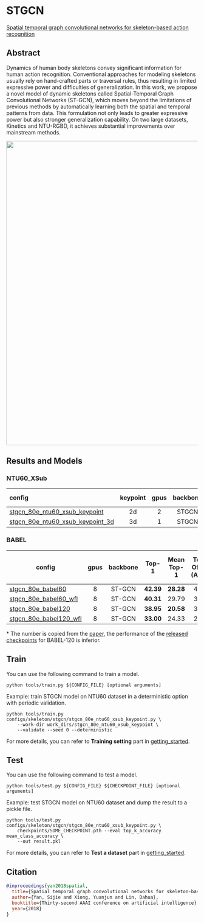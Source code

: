 # STGCN

[Spatial temporal graph convolutional networks for skeleton-based action recognition](https://ojs.aaai.org/index.php/AAAI/article/view/12328)

<!-- [ALGORITHM] -->

## Abstract

<!-- [ABSTRACT] -->

Dynamics of human body skeletons convey significant information for human action recognition. Conventional approaches for modeling skeletons usually rely on hand-crafted parts or traversal rules, thus resulting in limited expressive power and difficulties of generalization. In this work, we propose a novel model of dynamic skeletons called Spatial-Temporal Graph Convolutional Networks (ST-GCN), which moves beyond the limitations of previous methods by automatically learning both the spatial and temporal patterns from data. This formulation not only leads to greater expressive power but also stronger generalization capability. On two large datasets, Kinetics and NTU-RGBD, it achieves substantial improvements over mainstream methods.

<!-- [IMAGE] -->

<div align=center>
<img src="https://user-images.githubusercontent.com/34324155/142995893-d6618728-072c-46e1-b276-9b88cf21a01c.png" width="800"/>
</div>

## Results and Models

### NTU60_XSub

| config                                                                                          | keypoint | gpus | backbone | Top-1 |                                                                     ckpt                                                                      |                                                                 log                                                                 |                                                                 json                                                                  |
| :---------------------------------------------------------------------------------------------- | :------: | :--: | :------: | :---: | :-------------------------------------------------------------------------------------------------------------------------------------------: | :---------------------------------------------------------------------------------------------------------------------------------: | :-----------------------------------------------------------------------------------------------------------------------------------: |
| [stgcn_80e_ntu60_xsub_keypoint](/configs/skeleton/stgcn/stgcn_80e_ntu60_xsub_keypoint.py)       |    2d    |  2   |  STGCN   | 86.91 |    [ckpt](https://download.openmmlab.com/mmaction/skeleton/stgcn/stgcn_80e_ntu60_xsub_keypoint/stgcn_80e_ntu60_xsub_keypoint-e7bb9653.pth)    |    [log](https://download.openmmlab.com/mmaction/skeleton/stgcn/stgcn_80e_ntu60_xsub_keypoint/stgcn_80e_ntu60_xsub_keypoint.log)    |    [json](https://download.openmmlab.com/mmaction/skeleton/stgcn/stgcn_80e_ntu60_xsub_keypoint/stgcn_80e_ntu60_xsub_keypoint.json)    |
| [stgcn_80e_ntu60_xsub_keypoint_3d](/configs/skeleton/stgcn/stgcn_80e_ntu60_xsub_keypoint_3d.py) |    3d    |  1   |  STGCN   | 84.61 | [ckpt](https://download.openmmlab.com/mmaction/skeleton/stgcn/stgcn_80e_ntu60_xsub_keypoint_3d/stgcn_80e_ntu60_xsub_keypoint_3d-13e7ccf0.pth) | [log](https://download.openmmlab.com/mmaction/skeleton/stgcn/stgcn_80e_ntu60_xsub_keypoint_3d/stgcn_80e_ntu60_xsub_keypoint_3d.log) | [json](https://download.openmmlab.com/mmaction/skeleton/stgcn/stgcn_80e_ntu60_xsub_keypoint_3d/stgcn_80e_ntu60_xsub_keypoint_3d.json) |

### BABEL

| config                                                                      | gpus | backbone |   Top-1   | Mean Top-1 | Top-1 Official (AGCN) | Mean Top-1 Official (AGCN) |                                                           ckpt                                                            |                                                    log                                                     |
| --------------------------------------------------------------------------- | :--: | :------: | :-------: | :--------: | :-------------------: | :------------------------: | :-----------------------------------------------------------------------------------------------------------------------: | :--------------------------------------------------------------------------------------------------------: |
| [stgcn_80e_babel60](/configs/skeleton/stgcn/stgcn_80e_babel60.py)           |  8   |  ST-GCN  | **42.39** | **28.28**  |         41.14         |           24.46            |      [ckpt](https://download.openmmlab.com/mmaction/skeleton/stgcn/stgcn_80e_babel60/stgcn_80e_babel60-3d206418.pth)      |   [log](https://download.openmmlab.com/mmaction/skeleton/stgcn/stgcn_80e_babel60/stgcn_80e_babel60.log)    |
| [stgcn_80e_babel60_wfl](/configs/skeleton/stgcn/stgcn_80e_babel60_wfl.py)   |  8   |  ST-GCN  | **40.31** |   29.79    |         33.41         |         **30.42**          |  [ckpt](https://download.openmmlab.com/mmaction/skeleton/stgcn/stgcn_80e_babel60_wfl/stgcn_80e_babel60_wfl-1a9102d7.pth)  | [log](https://download.openmmlab.com/mmaction/skeleton/stgcn/stgcn_80e_babel60/stgcn_80e_babel60_wfl.log)  |
| [stgcn_80e_babel120](/configs/skeleton/stgcn/stgcn_80e_babel120.py)         |  8   |  ST-GCN  | **38.95** | **20.58**  |         38.41         |           17.56            |     [ckpt](https://download.openmmlab.com/mmaction/skeleton/stgcn/stgcn_80e_babel120/stgcn_80e_babel120-e41eb6d7.pth)     |   [log](https://download.openmmlab.com/mmaction/skeleton/stgcn/stgcn_80e_babel60/stgcn_80e_babel120.log)   |
| [stgcn_80e_babel120_wfl](/configs/skeleton/stgcn/stgcn_80e_babel120_wfl.py) |  8   |  ST-GCN  | **33.00** |   24.33    |         27.91         |        **26.17**\*         | [ckpt](https://download.openmmlab.com/mmaction/skeleton/stgcn/stgcn_80e_babel120_wfl/stgcn_80e_babel120_wfl-3f2c100d.pth) | [log](https://download.openmmlab.com/mmaction/skeleton/stgcn/stgcn_80e_babel60/stgcn_80e_babel120_wfl.log) |

\* The number is copied from the [paper](https://arxiv.org/pdf/2106.09696.pdf), the performance of the [released checkpoints](https://github.com/abhinanda-punnakkal/BABEL/tree/main/action_recognition) for BABEL-120 is inferior.

## Train

You can use the following command to train a model.

```shell
python tools/train.py ${CONFIG_FILE} [optional arguments]
```

Example: train STGCN model on NTU60 dataset in a deterministic option with periodic validation.

```shell
python tools/train.py configs/skeleton/stgcn/stgcn_80e_ntu60_xsub_keypoint.py \
    --work-dir work_dirs/stgcn_80e_ntu60_xsub_keypoint \
    --validate --seed 0 --deterministic
```

For more details, you can refer to **Training setting** part in [getting_started](/docs/en/getting_started.md#training-setting).

## Test

You can use the following command to test a model.

```shell
python tools/test.py ${CONFIG_FILE} ${CHECKPOINT_FILE} [optional arguments]
```

Example: test STGCN model on NTU60 dataset and dump the result to a pickle file.

```shell
python tools/test.py configs/skeleton/stgcn/stgcn_80e_ntu60_xsub_keypoint.py \
    checkpoints/SOME_CHECKPOINT.pth --eval top_k_accuracy mean_class_accuracy \
    --out result.pkl
```

For more details, you can refer to **Test a dataset** part in [getting_started](/docs/en/getting_started.md#test-a-dataset).

## Citation

```BibTeX
@inproceedings{yan2018spatial,
  title={Spatial temporal graph convolutional networks for skeleton-based action recognition},
  author={Yan, Sijie and Xiong, Yuanjun and Lin, Dahua},
  booktitle={Thirty-second AAAI conference on artificial intelligence},
  year={2018}
}
```
